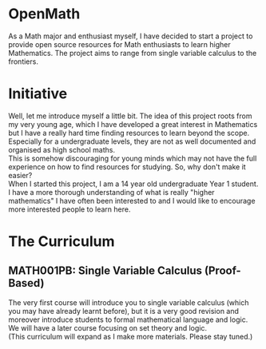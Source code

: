# OpenMath
As a Math major and enthusiast myself, I have decided to start a project to provide open source resources for Math enthusiasts to learn higher Mathematics. The project aims to range from single variable calculus to the frontiers. 
# Initiative 
Well, let me introduce myself a little bit. The idea of this project roots from my very young age, which I have developed a great interest in Mathematics but I have a really hard time finding resources to learn beyond the scope. Especially for a undergraduate levels, they are not as well documented and organised as high school maths. <br>
This is somehow discouraging for young minds which may not have the full experience on how to find resources for studying. So, why don't make it easier? <br>
When I started this project, I am a 14 year old undergraduate Year 1 student. I have a more thorough understanding of what is really "higher mathematics" I have often been interested to and I would like to encourage more interested people to learn here.

# The Curriculum
## MATH001PB: Single Variable Calculus (Proof-Based)
The very first course will introduce you to single variable calculus (which you may have already learnt before), but it is a very good revision and moreover introduce students to formal mathematical language and logic. We will have a later course focusing on set theory and logic. <br>
(This curriculum will expand as I make more materials. Please stay tuned.)
